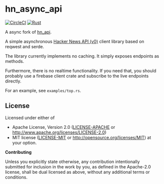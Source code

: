 # hn_async_api

[![CircleCI][circle-ci-badge]][circle-ci]
[![Rust][rust-badge]][github]

A async fork of [hn_api](https://github.com/dbrgn/hn_api).

A simple asynchronous [Hacker News API (v0)](https://github.com/HackerNews/API)
client library based on reqwest and serde.

The library currently implements no caching. It simply exposes endpoints as
methods.

Furthermore, there is no realtime functionality. If you need that, you
should probably use a firebase client crate and subscribe to the live
endpoints directly.

For an example, see `examples/top.rs`.


## License

Licensed under either of

 * Apache License, Version 2.0 ([LICENSE-APACHE](LICENSE-APACHE) or
   http://www.apache.org/licenses/LICENSE-2.0)
 * MIT license ([LICENSE-MIT](LICENSE-MIT) or
   http://opensource.org/licenses/MIT) at your option.

**Contributing**

Unless you explicitly state otherwise, any contribution intentionally submitted
for inclusion in the work by you, as defined in the Apache-2.0 license, shall
be dual licensed as above, without any additional terms or conditions.


<!-- Badges -->
[circle-ci]: https://circleci.com/gh/dialogbox/hn_async_api/tree/master
[circle-ci-badge]: https://circleci.com/gh/dialogbox/hn_async_api/tree/master.svg?style=shield
[github]: https://github.com/dialogbox/hn_async_api
[rust-badge]: https://img.shields.io/badge/rust-2018%2B-blue.svg?maxAge=3600
